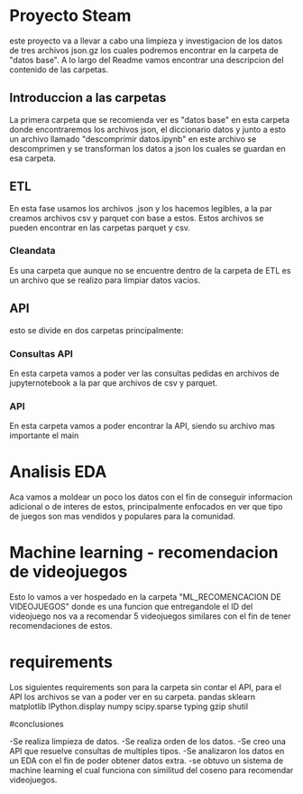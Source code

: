 
# Proyecto Steam

este proyecto va a llevar a cabo una limpieza y investigacion de los datos de tres archivos json.gz los cuales podremos encontrar en la carpeta de "datos base". A lo largo del Readme vamos encontrar una descripcion del contenido de las carpetas.

## Introduccion a las carpetas

La primera carpeta que se recomienda ver es "datos base" en esta carpeta donde encontraremos los archivos json, el diccionario datos y  junto a esto  un archivo llamado "descomprimir datos.ipynb" en este archivo se descomprimen y se transforman los datos a json los cuales se guardan en esa carpeta.

## ETL

En esta fase usamos los archivos .json y los hacemos legibles, a la par creamos archivos csv y parquet con base a estos. Estos archivos se pueden encontrar en las carpetas parquet y csv.

### Cleandata

Es una carpeta que aunque no se encuentre dentro de la carpeta de ETL es un archivo que se realizo para limpiar datos vacios.

## API

esto se divide en dos carpetas principalmente:


### Consultas API

En esta carpeta vamos a poder ver las consultas pedidas en archivos de jupyternotebook a la par que archivos de csv y parquet.

### API 

En esta carpeta vamos a poder encontrar la API, siendo su archivo mas importante el main

# Analisis EDA

Aca vamos a moldear un poco los datos con el fin de conseguir informacion adicional o de interes de estos, principalmente enfocados en ver que tipo de juegos son mas vendidos y populares para la comunidad.

# Machine learning - recomendacion de videojuegos

Esto lo vamos a ver hospedado en la carpeta "ML_RECOMENCACION DE VIDEOJUEGOS" donde es una funcion que entregandole el ID del videojuego nos va a recomendar 5 videojuegos similares con el fin de tener recomendaciones de estos.

# requirements

Los siguientes requirements son para la carpeta sin contar el API, para el API los archivos se van a poder ver en su carpeta.
pandas
sklearn
matplotlib
IPython.display
numpy
scipy.sparse
typing
gzip
shutil



#conclusiones 

-Se realiza limpieza de datos.
-Se realiza orden de los datos.
-Se creo una API que resuelve consultas de multiples tipos.
-Se analizaron los datos en un EDA con el fin de poder obtener datos extra.
-se obtuvo un sistema de machine learning el cual funciona con similitud del coseno para recomendar videojuegos.
